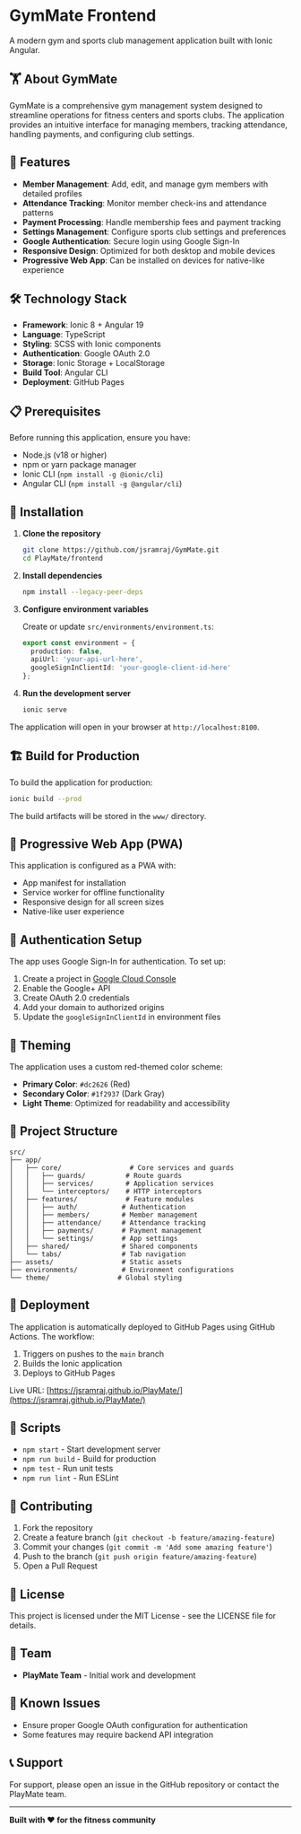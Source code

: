 # GymMate Frontend

A modern gym and sports club management application built with Ionic Angular.

## 🏋️ About GymMate

GymMate is a comprehensive gym management system designed to streamline operations for fitness centers and sports clubs. The application provides an intuitive interface for managing members, tracking attendance, handling payments, and configuring club settings.

## 🚀 Features

- **Member Management**: Add, edit, and manage gym members with detailed profiles
- **Attendance Tracking**: Monitor member check-ins and attendance patterns
- **Payment Processing**: Handle membership fees and payment tracking
- **Settings Management**: Configure sports club settings and preferences
- **Google Authentication**: Secure login using Google Sign-In
- **Responsive Design**: Optimized for both desktop and mobile devices
- **Progressive Web App**: Can be installed on devices for native-like experience

## 🛠️ Technology Stack

- **Framework**: Ionic 8 + Angular 19
- **Language**: TypeScript
- **Styling**: SCSS with Ionic components
- **Authentication**: Google OAuth 2.0
- **Storage**: Ionic Storage + LocalStorage
- **Build Tool**: Angular CLI
- **Deployment**: GitHub Pages

## 📋 Prerequisites

Before running this application, ensure you have:

- Node.js (v18 or higher)
- npm or yarn package manager
- Ionic CLI (`npm install -g @ionic/cli`)
- Angular CLI (`npm install -g @angular/cli`)

## 🔧 Installation

1. **Clone the repository**
   ```bash
   git clone https://github.com/jsramraj/GymMate.git
   cd PlayMate/frontend
   ```

2. **Install dependencies**
   ```bash
   npm install --legacy-peer-deps
   ```

3. **Configure environment variables**
   
   Create or update `src/environments/environment.ts`:
   ```typescript
   export const environment = {
     production: false,
     apiUrl: 'your-api-url-here',
     googleSignInClientId: 'your-google-client-id-here'
   };
   ```

4. **Run the development server**
   ```bash
   ionic serve
   ```

The application will open in your browser at `http://localhost:8100`.

## 🏗️ Build for Production

To build the application for production:

```bash
ionic build --prod
```

The build artifacts will be stored in the `www/` directory.

## 📱 Progressive Web App (PWA)

This application is configured as a PWA with:
- App manifest for installation
- Service worker for offline functionality
- Responsive design for all screen sizes
- Native-like user experience

## 🔐 Authentication Setup

The app uses Google Sign-In for authentication. To set up:

1. Create a project in [Google Cloud Console](https://console.cloud.google.com/)
2. Enable the Google+ API
3. Create OAuth 2.0 credentials
4. Add your domain to authorized origins
5. Update the `googleSignInClientId` in environment files

## 🎨 Theming

The application uses a custom red-themed color scheme:
- **Primary Color**: `#dc2626` (Red)
- **Secondary Color**: `#1f2937` (Dark Gray)
- **Light Theme**: Optimized for readability and accessibility

## 📁 Project Structure

```
src/
├── app/
│   ├── core/                 # Core services and guards
│   │   ├── guards/          # Route guards
│   │   ├── services/        # Application services
│   │   └── interceptors/    # HTTP interceptors
│   ├── features/            # Feature modules
│   │   ├── auth/           # Authentication
│   │   ├── members/        # Member management
│   │   ├── attendance/     # Attendance tracking
│   │   ├── payments/       # Payment management
│   │   └── settings/       # App settings
│   ├── shared/             # Shared components
│   └── tabs/               # Tab navigation
├── assets/                 # Static assets
├── environments/           # Environment configurations
└── theme/                 # Global styling
```

## 🚀 Deployment

The application is automatically deployed to GitHub Pages using GitHub Actions. The workflow:

1. Triggers on pushes to the `main` branch
2. Builds the Ionic application
3. Deploys to GitHub Pages

Live URL: [https://jsramraj.github.io/PlayMate/](https://jsramraj.github.io/PlayMate/)

## 📝 Scripts

- `npm start` - Start development server
- `npm run build` - Build for production
- `npm test` - Run unit tests
- `npm run lint` - Run ESLint

## 🤝 Contributing

1. Fork the repository
2. Create a feature branch (`git checkout -b feature/amazing-feature`)
3. Commit your changes (`git commit -m 'Add some amazing feature'`)
4. Push to the branch (`git push origin feature/amazing-feature`)
5. Open a Pull Request

## 📄 License

This project is licensed under the MIT License - see the LICENSE file for details.

## 👥 Team

- **PlayMate Team** - Initial work and development

## 🐛 Known Issues

- Ensure proper Google OAuth configuration for authentication
- Some features may require backend API integration

## 📞 Support

For support, please open an issue in the GitHub repository or contact the PlayMate team.

---

**Built with ❤️ for the fitness community**
